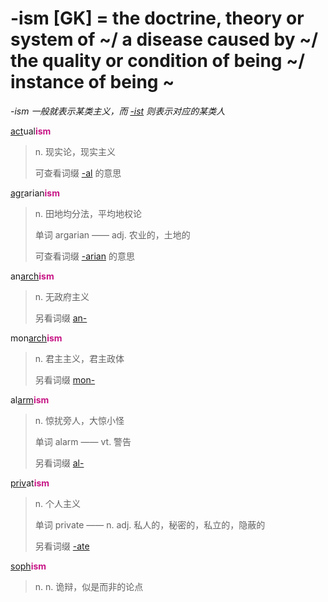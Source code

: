 # -ism [GK] = the doctrine, theory or system of ~/ a disease caused by ~/ the quality or condition of being ~/ instance of being ~

*-ism 一般就表示某类主义，而 [-ist](-ist.md) 则表示对应的某类人*

[act](_act_.md)ual<b style="color: #C71585;">ism</b>
> n. 现实论，现实主义
>
> 可查看词缀 [-al](-al.md) 的意思

[agr](_agr_.md)arian<b style="color: #C71585;">ism</b>
> n. 田地均分法，平均地权论
>
> 单词 argarian —— adj. 农业的，土地的
>
> 可查看词缀 [-arian](-arian.md) 的意思

an[arch](_arch_.md)<b style="color: #C71585;">ism</b>
> n. 无政府主义
>
> 另看词缀 [an-](a-.2.md)

mon[arch](_arch_.md)<b style="color: #C71585;">ism</b>
> n. 君主主义，君主政体
>
> 另看词缀 [mon-](mon-.md)

al[arm](_arm_.md)<b style="color: #C71585;">ism</b>
> n. 惊扰旁人，大惊小怪
>
> 单词 alarm —— vt. 警告
>
> 另看词缀 [al-](ad-.md)

[priv](_priv_.md)at<b style="color: #C71585;">ism</b>
> n. 个人主义
>
> 单词 private —— n. adj. 私人的，秘密的，私立的，隐蔽的
>
> 另看词缀 [-ate](-ate.md)

[soph](_soph_.md)<b style="color: #C71585;">ism</b>
> n. n. 诡辩，似是而非的论点